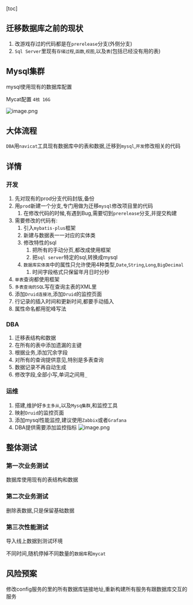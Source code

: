 [toc]

## 迁移数据库之前的现状

1. 改游戏存过的代码都是在`prerelease`分支(外侧分支)
2. `Sql Server`里现有`存储过程`,`函数`,`视图`,以及`表`(包括已经没有用的表)

## Mysql集群

mysql使用现有的数据库配置

Mycat配置 `4核 16G`

![image.png](https://i.loli.net/2020/05/14/eZqENJgjfVcXUhS.png)

## 大体流程

`DBA`用`navicat`工具现有数据库中的表和数据,迁移到`mysql`,`开发`修改相关的代码

## 详情

### 开发

1. 先对现有的prod分支代码封版,备份
2. 用`prod`新建一个分支,专门用做为迁移`mysql`修改项目里的代码
   1. 在修改代码的时候,有遇到Bug,需要切到`prerelease`分支,并提交构建
3. 需要修改的代码有:
   1. 引入`mybatis-plus`框架
   2. 新建与数据表一一对应的实体类
   3. 修改特性的sql
      1. 把所有的手动分页,都改成使用框架
      2. 把`sql server`特定的sql,转换成mysql
   4. `数据库实体类`中的属性只允许使用4种类型,`Date`,`String`,`Long`,`BigDecimal`
      1. 时间字段格式只保留年月日时分秒
4. `单表`查询都使用框架
5. `多表查询的SQL`写在查询主表的XML里
6. 添加`Druid连接池`,添加`Druid`的监控页面
7. 行记录的插入时间和更新时间,都要手动插入
8. 属性命名都用驼峰写法

### DBA

1. 迁移表结构和数据
2. 在所有的表中添加遗漏的主键
3. 根据业务,添加冗余字段
4. 对所有的查询提供意见,特别是多表查询
5. 数据记录不再自动生成
6. 修改字段,全部小写,单词之间用`_`

### 运维

1. 搭建,维护好`多主多从`,以及`Mysq集群`,和监控工具
2. 映射`Druid`的监控页面
3. 添加mysql性能监控,建议使用`Zabbix`或者`Grafana `
4. DBA提供需要添加监控指标
  ![image.png](https://i.loli.net/2020/05/14/qBlN7mHfIrSDKYx.png)

## 整体测试

### 第一次业务测试

数据库使用现有的表结构和数据

### 第二次业务测试

删除表数据,只是保留基础数据

### 第三次性能测试

导入线上数据到测试环境

不同时间,随机停掉不同数量的`数据库`和`mycat`

## 风险预案

修改config服务的里的所有数据库链接地址,重新构建所有服务有跟数据库交互的服务